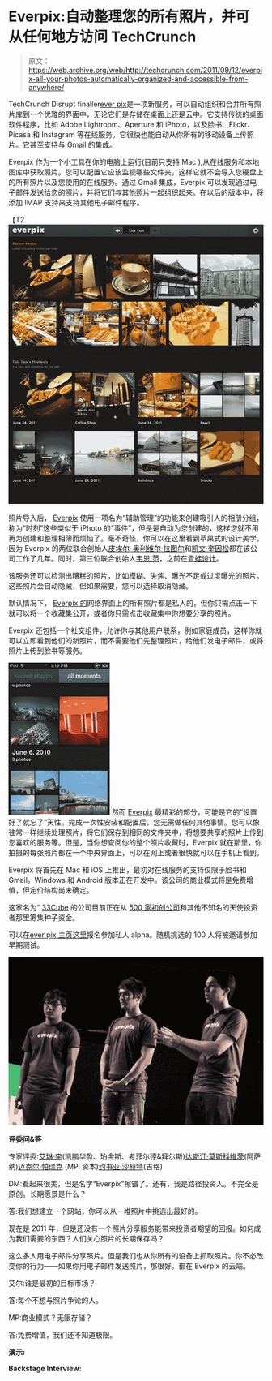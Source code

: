# Everpix:自动整理您的所有照片，并可从任何地方访问 TechCrunch

> 原文：<https://web.archive.org/web/http://techcrunch.com/2011/09/12/everpix-all-your-photos-automatically-organized-and-accessible-from-anywhere/>

TechCrunch Disrupt finaller[ever pix](https://web.archive.org/web/20230204115223/http://www.everpix.net/)是一项新服务，可以自动组织和合并所有照片库到一个优雅的界面中，无论它们是存储在桌面上还是云中。它支持传统的桌面软件程序，比如 Adobe Lightroom、Aperture 和 iPhoto，以及脸书、Flickr、Picasa 和 Instagram 等在线服务。它很快也能自动从你所有的移动设备上传照片。它甚至支持与 Gmail 的集成。

Everpix 作为一个小工具在你的电脑上运行(目前只支持 Mac ),从在线服务和本地图库中获取照片。您可以配置它应该监视哪些文件夹，这样它就不会导入您硬盘上的所有照片以及您使用的在线服务。通过 Gmail 集成，Everpix 可以发现通过电子邮件发送给您的照片，并将它们与其他照片一起组织起来。在以后的版本中，将添加 IMAP 支持来支持其他电子邮件程序。

【T2![](img/f2fb9edd9a532262f61df49abe26a209.png "everpix-web")

照片导入后， [Everpix](https://web.archive.org/web/20230204115223/http://www.everpix.net/) 使用一项名为“辅助管理”的功能来创建吸引人的相册分组，称为“时刻”这些类似于 iPhoto 的“事件”，但是是自动为您创建的，这样您就不用再为创建和整理相簿而烦恼了。毫不奇怪，你可以在这里看到苹果式的设计美学，因为 Everpix 的两位联合创始人[皮埃尔-奥利维尔·拉图尔](https://web.archive.org/web/20230204115223/http://www.crunchbase.com/person/pierre-olivier-latour)和[凯文·奎因松](https://web.archive.org/web/20230204115223/http://www.linkedin.com/in/kevinquennesson)都在该公司工作了几年。同时，第三位联合创始人[韦恩·范](https://web.archive.org/web/20230204115223/http://www.linkedin.com/pub/wayne-fan/36/541/233)，之前在[青蛙设计](https://web.archive.org/web/20230204115223/http://www.crunchbase.com/company/frog-design)。

该服务还可以检测出糟糕的照片，比如模糊、失焦、曝光不足或过度曝光的照片。这些照片会自动隐藏，但如果需要，您可以选择取消隐藏。

默认情况下， [Everpix 的](https://web.archive.org/web/20230204115223/http://www.everpix.net/)网络界面上的所有照片都是私人的，但你只需点击一下就可以将一个收藏集公开，或者你只需点击收藏集中你想要分享的照片。

Everpix 还包括一个社交组件，允许你与其他用户联系，例如家庭成员，这样你就可以立即看到他们的新照片，而不需要他们先整理照片，给他们发电子邮件，或将照片上传到脸书等服务。

[![](img/2561a65e54af4dfa19857dfce4a0f8c7.png "iOS - All Moments")](https://web.archive.org/web/20230204115223/https://techcrunch.com/wp-content/uploads/2011/09/ios-all-moments.png) 然而 [Everpix](https://web.archive.org/web/20230204115223/http://www.everpix.net/) 最精彩的部分，可能是它的“设置好了就忘了”天性。完成一次性安装和配置后，您无需做任何其他事情。您可以像往常一样继续处理照片，将它们保存到相同的文件夹中，将想要共享的照片上传到您喜欢的服务等。但是，当你想查阅你的整个照片收藏时，Everpix 就在那里，你拍摄的每张照片都在一个中央界面上，可以在网上或者很快就可以在手机上看到。

Everpix 将首先在 Mac 和 iOS 上推出，最初对在线服务的支持仅限于脸书和 Gmail。Windows 和 Android 版本正在开发中。该公司的商业模式将是免费增值，但定价结构尚未确定。

这家名为“ [33Cube](https://web.archive.org/web/20230204115223/http://www.33cu.be/) 的公司目前正在从 [500 家初创公司](https://web.archive.org/web/20230204115223/http://500startups.com/)和其他不知名的天使投资者那里筹集种子资金。

可以在[ever pix 主页这里](https://web.archive.org/web/20230204115223/http://www.everpix.net/)报名参加私人 alpha。随机挑选的 100 人将被邀请参加早期测试。

[![](img/8ae10a8f7386248c979882ae991b7359.png "everpix2")](https://web.archive.org/web/20230204115223/https://techcrunch.com/wp-content/uploads/2011/09/everpix2.png)

**评委问&答**

专家评委:[艾琳·李](https://web.archive.org/web/20230204115223/http://www.crunchbase.com/person/aileen-lee)(凯鹏华盈、珀金斯、考菲尔德&拜尔斯)[达斯汀·莫斯科维茨](https://web.archive.org/web/20230204115223/http://www.crunchbase.com/person/dustin-moskovitz)(阿萨纳)[迈克尔·帕瑞克](https://web.archive.org/web/20230204115223/http://www.crunchbase.com/person/michael-parekh) (MPi 资本)[约书亚·沙赫特](https://web.archive.org/web/20230204115223/http://www.crunchbase.com/person/joshua-schachter)(吉格)

DM:看起来很美，但是名字“Everpix”擦错了。还有，我是路径投资人。不完全是原创。长期愿景是什么？

答:我们想建立一个网站，你可以从一堆照片中挑选出最好的。

现在是 2011 年，但是还没有一个照片分享服务能带来投资者期望的回报。如何成为我们需要的东西？人们关心照片的长期保存吗？

这么多人用电子邮件分享照片。但是我们也从你所有的设备上抓取照片。你不必改变你的行为——如果你用电子邮件发送照片，那很好。都在 Everpix 的云端。

艾尔:谁是最初的目标市场？

答:每个不想与照片争论的人。

MP:商业模式？无限存储？

答:免费增值，我们还不知道极限。

**演示:**

**Backstage Interview:**
